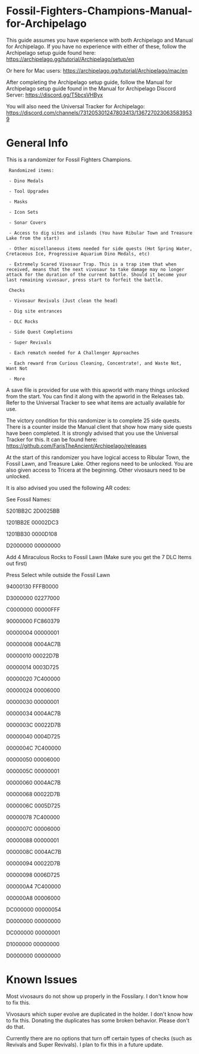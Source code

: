 # Fossil-Fighters-Champions-Manual-for-Archipelago

This guide assumes you have experience with both Archipelago and Manual for Archipelago. If you have no experience with either of these, follow the Archipelago setup guide found here:
https://archipelago.gg/tutorial/Archipelago/setup/en

Or here for Mac users:
https://archipelago.gg/tutorial/Archipelago/mac/en

After completing the Archipelago setup guide, follow the Manual for Archipelago setup guide found in the Manual for Archipelago Discord Server:
https://discord.gg/T5bcsVHByx

You will also need the Universal Tracker for Archipelago: https://discord.com/channels/731205301247803413/1367270230635839539

# General Info
This is a randomizer for Fossil Fighters Champions.

     Randomized items:
     
     - Dino Medals
     
     - Tool Upgrades
     
     - Masks
     
     - Icon Sets
     
     - Sonar Covers
     
     - Access to dig sites and islands (You have Ribular Town and Treasure Lake from the start)
     
     - Other miscellaneous items needed for side quests (Hot Spring Water, Cretaceous Ice, Progressive Aquarium Dino Medals, etc)

     - Extremely Scared Vivosaur Trap. This is a trap item that when received, means that the next vivosaur to take damage may no longer attack for the duration of the current battle. Should it become your last remaining vivosaur, press start to forfeit the battle.
     
     Checks
     
     - Vivosaur Revivals (Just clean the head)
     
     - Dig site entrances
     
     - DLC Rocks
     
     - Side Quest Completions
     
     - Super Revivals
     
     - Each rematch needed for A Challenger Approaches
     
     - Each reward from Curious Cleaning, Concentrate!, and Waste Not, Want Not
     
     - More

A save file is provided for use with this apworld with many things unlocked from the start. You can find it along with the apworld in the Releases tab. Refer to the Universal Tracker to see what items are actually available for use.

The victory condition for this randomizer is to complete 25 side quests. There is a counter inside the Manual client that show how many side quests have been completed. 
It is strongly advised that you use the Universal Tracker for this. It can be found here:
https://github.com/FarisTheAncient/Archipelago/releases

At the start of this randomizer you have logical access to Ribular Town, the Fossil Lawn, and Treasure Lake. Other regions need to be unlocked. You are also given access to Tricera at the beginning. Other vivosaurs need to be unlocked.

It is also advised you used the following AR codes:

See Fossil Names:

5201BB2C 2D0025BB

1201BB2E 00002DC3

1201BB30 0000D108

D2000000 00000000



Add 4 Miraculous Rocks to Fossil Lawn (Make sure you get the 7 DLC Items out first)

Press Select while outside the Fossil Lawn

94000130 FFFB0000

D3000000 02277000

C0000000 00000FFF

90000000 FC860379

00000004 00000001

00000008 0004AC7B

00000010 00022D7B

00000014 0003D725

00000020 7C400000

00000024 00006000

00000030 00000001

00000034 0004AC7B

0000003C 00022D7B

00000040 0004D725

0000004C 7C400000

00000050 00006000

0000005C 00000001

00000060 0004AC7B

00000068 00022D7B

0000006C 0005D725

00000078 7C400000

0000007C 00006000

00000088 00000001

0000008C 0004AC7B

00000094 00022D7B

00000098 0006D725

000000A4 7C400000

000000A8 00006000

DC000000 00000054

D0000000 00000000

DC000000 00000001

D1000000 00000000

D0000000 00000000

# Known Issues
Most vivosaurs do not show up properly in the Fossilary. I don't know how to fix this.

Vivosaurs which super evolve are duplicated in the holder. I don't know how to fix this. Donating the duplicates has some broken behavior. Please don't do that.

Currently there are no options that turn off certain types of checks (such as Revivals and Super Revivals). I plan to fix this in a future update.
